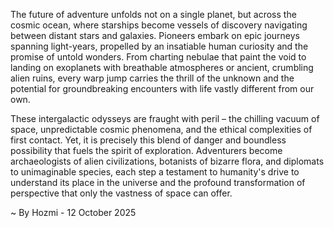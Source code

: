 
The future of adventure unfolds not on a single planet, but across the cosmic ocean, where starships become vessels of discovery navigating between distant stars and galaxies. Pioneers embark on epic journeys spanning light-years, propelled by an insatiable human curiosity and the promise of untold wonders. From charting nebulae that paint the void to landing on exoplanets with breathable atmospheres or ancient, crumbling alien ruins, every warp jump carries the thrill of the unknown and the potential for groundbreaking encounters with life vastly different from our own.

These intergalactic odysseys are fraught with peril – the chilling vacuum of space, unpredictable cosmic phenomena, and the ethical complexities of first contact. Yet, it is precisely this blend of danger and boundless possibility that fuels the spirit of exploration. Adventurers become archaeologists of alien civilizations, botanists of bizarre flora, and diplomats to unimaginable species, each step a testament to humanity's drive to understand its place in the universe and the profound transformation of perspective that only the vastness of space can offer.

~ By Hozmi - 12 October 2025
